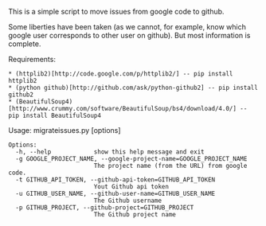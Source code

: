 This is a simple script to move issues from google code to github.

Some liberties have been taken (as we cannot, for example, know which google user corresponds to other user on github). But most information is complete.

Requirements:

	* (httplib2)[http://code.google.com/p/httplib2/] -- pip install httplib2
	* (python github)[http://github.com/ask/python-github2] -- pip install github2
	* (BeautifulSoup4)[http://www.crummy.com/software/BeautifulSoup/bs4/download/4.0/] -- pip install BeautifulSoup4

Usage:
	migrateissues.py [options]

	Options:
	  -h, --help            show this help message and exit
	  -g GOOGLE_PROJECT_NAME, --google-project-name=GOOGLE_PROJECT_NAME
	                        The project name (from the URL) from google code.
	  -t GITHUB_API_TOKEN, --github-api-token=GITHUB_API_TOKEN
	                        Yout Github api token
	  -u GITHUB_USER_NAME, --github-user-name=GITHUB_USER_NAME
	                        The Github username
	  -p GITHUB_PROJECT, --github-project=GITHUB_PROJECT
	                        The Github project name
